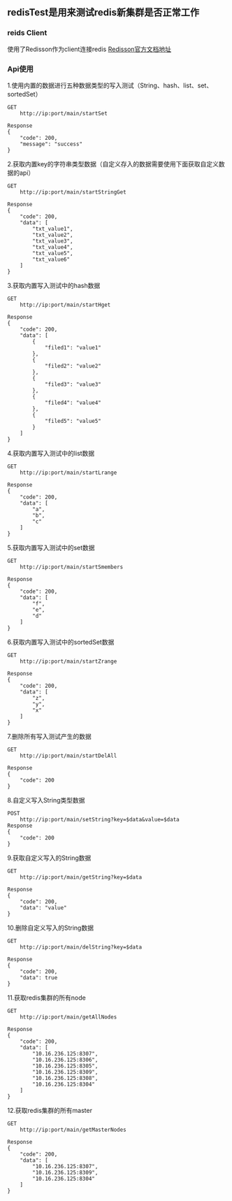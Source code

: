 ## redisTest是用来测试redis新集群是否正常工作
### reids Client
使用了Redisson作为client连接redis
[Redisson官方文档地址](https://github.com/redisson/redisson/wiki/1.-Overview)
### Api使用

1.使用内置的数据进行五种数据类型的写入测试（String、hash、list、set、sortedSet）
```
GET
    http://ip:port/main/startSet

Response
{
    "code": 200,
    "message": "success"
}
```

2.获取内置key的字符串类型数据（自定义存入的数据需要使用下面获取自定义数据的api）

```
GET
    http://ip:port/main/startStringGet

Response
{
    "code": 200,
    "data": [
        "txt_value1",
        "txt_value2",
        "txt_value3",
        "txt_value4",
        "txt_value5",
        "txt_value6"
    ]
}
```
3.获取内置写入测试中的hash数据

```
GET
    http://ip:port/main/startHget

Response
{
    "code": 200,
    "data": [
        {
            "filed1": "value1"
        },
        {
            "filed2": "value2"
        },
        {
            "filed3": "value3"
        },
        {
            "filed4": "value4"
        },
        {
            "filed5": "value5"
        }
    ]
}
```
4.获取内置写入测试中的list数据

```
GET
    http://ip:port/main/startLrange

Response
{
    "code": 200,
    "data": [
        "a",
        "b",
        "c"
    ]
}
```
5.获取内置写入测试中的set数据

```
GET
    http://ip:port/main/startSmembers

Response
{
    "code": 200,
    "data": [
        "f",
        "e",
        "d"
    ]
}
```
6.获取内置写入测试中的sortedSet数据

```
GET
    http://ip:port/main/startZrange

Response
{
    "code": 200,
    "data": [
        "z",
        "y",
        "x"
    ]
}
```
7.删除所有写入测试产生的数据

```
GET
    http://ip:port/main/startDelAll

Response
{
    "code": 200
}
```

8.自定义写入String类型数据

```
POST
    http://ip:port/main/setString?key=$data&value=$data
Response
{
    "code": 200
}
```
9.获取自定义写入的String数据

```
GET
    http://ip:port/main/getString?key=$data

Response
{
    "code": 200,
    "data": "value"
}
```
10.删除自定义写入的String数据
```
GET
    http://ip:port/main/delString?key=$data

Response
{
    "code": 200,
    "data": true
}
```
11.获取redis集群的所有node
```
GET
    http://ip:port/main/getAllNodes

Response
{
    "code": 200,
    "data": [
        "10.16.236.125:8307",
        "10.16.236.125:8306",
        "10.16.236.125:8305",
        "10.16.236.125:8309",
        "10.16.236.125:8308",
        "10.16.236.125:8304"
    ]
}
```

12.获取redis集群的所有master
```
GET
    http://ip:port/main/getMasterNodes

Response
{
    "code": 200,
    "data": [
        "10.16.236.125:8307",
        "10.16.236.125:8309",
        "10.16.236.125:8304"
    ]
}
```